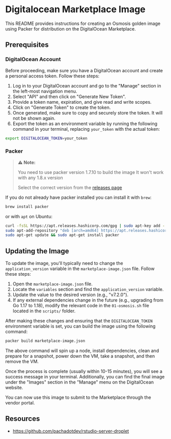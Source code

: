 # Digitalocean Marketplace Image

This README provides instructions for creating an Osmosis golden image using Packer for distribution on the DigitalOcean Marketplace.

## Prerequisites

### DigitalOcean Account

Before proceeding, make sure you have a DigitalOcean account and create a personal access token. Follow these steps:

1. Log in to your DigitalOcean account and go to the "Manage" section in the left-most navigation menu.
2. Select "API" and then click on "Generate New Token".
3. Provide a token name, expiration, and give read and write scopes.
4. Click on "Generate Token" to create the token.
5. Once generated, make sure to copy and securely store the token. It will not be shown again.
6. Export the token as an environment variable by running the following command in your terminal, replacing `your_token` with the actual token:

```bash
export DIGITALOCEAN_TOKEN=your_token
```

### Packer

> **⚠️ Note:**
>
> You need to use packer version 1.7.10 to build the image
> It won't work with any 1.8.x version
>
> Select the correct version from the [releases page](https://developer.hashicorp.com/packer/downloads)

If you do not already have packer installed you can install it with `brew`:

```bash
brew install packer
```

or with `apt` on Ubuntu:

```bash
curl -fsSL https://apt.releases.hashicorp.com/gpg | sudo apt-key add -
sudo apt-add-repository "deb [arch=amd64] https://apt.releases.hashicorp.com $(lsb_release -cs) main"
sudo apt-get update && sudo apt-get install packer
```

## Updating the Image

To update the image, you'll typically need to change the `application_version` variable in the `marketplace-image.json` file. Follow these steps:

1. Open the `marketplace-image.json` file.
2. Locate the `variables` section and find the `application_version` variable.
3. Update the value to the desired version (e.g., "v7.2.0").
4. If any external dependencies change in the future (e.g., upgrading from Go 1.17 to 1.18), modify the relevant code in the `01-osmosis.sh` file located in the `scripts/` folder.

After making these changes and ensuring that the `DIGITALOCEAN_TOKEN` environment variable is set, you can build the image using the following command:

```bash
packer build marketplace-image.json
```

The above command will spin up a node, install dependencies, clean and prepare for a snapshot, power down the VM, take a snapshot, and then remove the VM.

Once the process is complete (usually within 10-15 minutes), you will see a success message in your terminal. Additionally, you can find the final image under the "Images" section in the "Manage" menu on the DigitalOcean website.

You can now use this image to submit to the Marketplace through the vendor portal.

## Resources

- https://github.com/pachadotdev/rstudio-server-droplet
